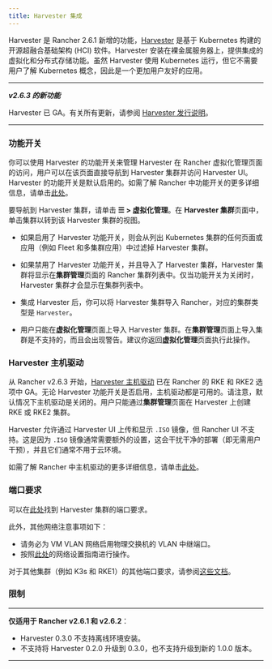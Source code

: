 ```yaml
---
title: Harvester 集成
---
```


Harvester 是 Rancher 2.6.1 新增的功能，[Harvester](https://docs.harvesterhci.io/) 是基于 Kubernetes 构建的开源超融合基础架构 (HCI) 软件。Harvester 安装在裸金属服务器上，提供集成的虚拟化和分布式存储功能。虽然 Harvester 使用 Kubernetes 运行，但它不需要用户了解 Kubernetes 概念，因此是一个更加用户友好的应用。

---
**_v2.6.3 的新功能_**

Harvester 已 GA。有关所有更新，请参阅 [Harvester 发行说明](https://github.com/harvester/harvester/releases)。

---
### 功能开关

你可以使用 Harvester 的功能开关来管理 Harvester 在 Rancher 虚拟化管理页面的访问，用户可以在该页面直接导航到 Harvester 集群并访问 Harvester UI。Harvester 的功能开关是默认启用的。如需了解 Rancher 中功能开关的更多详细信息，请单击[此处](../pages-for-subheaders/enable-experimental-features.md)。

要导航到 Harvester 集群，请单击 **☰ > 虚拟化管理**。在 **Harvester 集群**页面中，单击集群以转到该 Harvester 集群的视图。

* 如果启用了 Harvester 功能开关，则会从列出 Kubernetes 集群的任何页面或应用（例如 Fleet 和多集群应用）中过滤掉 Harvester 集群。

* 如果禁用了 Harvester 功能开关，并且导入了 Harvester 集群，Harvester 集群将显示在**集群管理**页面的 Rancher 集群列表中。仅当功能开关为关闭时，Harvester 集群才会显示在集群列表中。

* 集成 Harvester 后，你可以将 Harvester 集群导入 Rancher，对应的集群类型是 `Harvester`。

* 用户只能在**虚拟化管理**页面上导入 Harvester 集群。在**集群管理**页面上导入集群是不支持的，而且会出现警告。建议你返回**虚拟化管理**页面执行此操作。

### Harvester 主机驱动

从 Rancher v2.6.3 开始，[Harvester 主机驱动](https://docs.harvesterhci.io/v1.1/rancher/node/node-driver/) 已在 Rancher 的 RKE 和 RKE2 选项中 GA。无论 Harvester 功能开关是否启用，主机驱动都是可用的。请注意，默认情况下主机驱动是关闭的。用户只能通过**集群管理**页面在 Harvester 上创建 RKE 或 RKE2 集群。

Harvester 允许通过 Harvester UI 上传和显示 `.ISO` 镜像，但 Rancher UI 不支持。这是因为 `.ISO` 镜像通常需要额外的设置，这会干扰干净的部署（即无需用户干预），并且它们通常不用于云环境。

如需了解 Rancher 中主机驱动的更多详细信息，请单击[此处](../pages-for-subheaders/about-provisioning-drivers.md#主机驱动)。

### 端口要求

可以在[此处](https://docs.harvesterhci.io/v1.1/install/requirements#networking)找到 Harvester 集群的端口要求。

此外，其他网络注意事项如下：

- 请务必为 VM VLAN 网络启用物理交换机的 VLAN 中继端口。
- 按照[此处](https://docs.harvesterhci.io/v1.1/networking/clusternetwork)的网络设置指南进行操作。

对于其他集群（例如 K3s 和 RKE1）的其他端口要求，请参阅[这些文档](https://docs.harvesterhci.io/v1.1/install/requirements/#guest-clusters)。

### 限制

---
**仅适用于 Rancher v2.6.1 和 v2.6.2**：

- Harvester 0.3.0 不支持离线环境安装。
- 不支持将 Harvester 0.2.0 升级到 0.3.0，也不支持升级到新的 1.0.0 版本。

---
